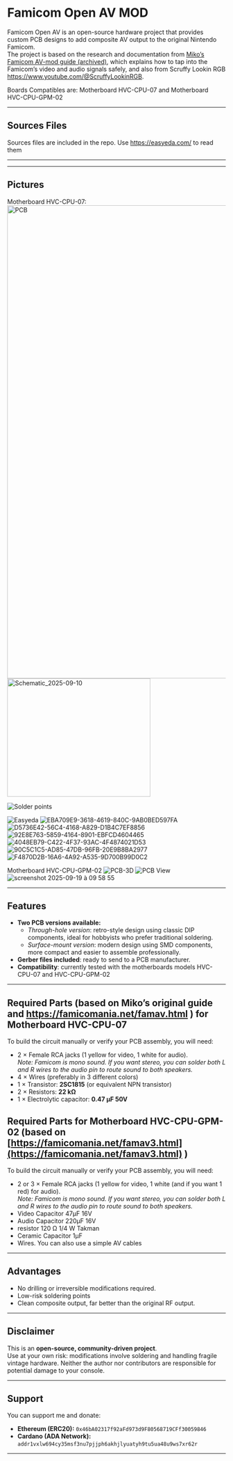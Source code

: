 # Famicom Open AV MOD

Famicom Open AV is an open-source hardware project that provides custom PCB designs to add composite AV output to the original Nintendo Famicom.  
The project is based on the research and documentation from [Miko’s Famicom AV-mod guide (archived)](https://web.archive.org/web/20250321162602/https://miko.mobi/famav.htm), which explains how to tap into the Famicom’s video and audio signals safely, and also from Scruffy Lookin RGB https://www.youtube.com/@ScruffyLookinRGB.

Boards Compatibles are: Motherboard HVC-CPU-07 and Motherboard HVC-CPU-GPM-02  

---

## Sources Files
Sources files are included in the repo. Use https://easyeda.com/ to read them


---


---

## Pictures

Motherboard HVC-CPU-07:
<img width="1222" height="1088" alt="PCB" src="https://github.com/user-attachments/assets/de180c95-e2cf-4c1f-9922-96a7f855b452" />
<img width="330" height="272" alt="Schematic_2025-09-10" src="https://github.com/user-attachments/assets/4ce4c8be-71f5-42e2-8a8b-57a3ae6c1ebf" />

![Solder points](https://github.com/user-attachments/assets/a11e1a89-39f7-4dc6-bddb-a17cd2afe74f)

![Easyeda](https://github.com/user-attachments/assets/f8b8df23-ecab-48ad-91e0-c31432ce1a4d)
![EBA709E9-3618-4619-840C-9AB0BED597FA](https://github.com/user-attachments/assets/3bb137f6-1c00-491a-b757-cb2e38130d60)
![D5736E42-56C4-4168-A829-D1B4C7EF8856](https://github.com/user-attachments/assets/16b88c0c-def2-4f55-9e05-f0cd15e21526)
![92E8E763-5859-4164-8901-EBFCD4604465](https://github.com/user-attachments/assets/cf424e0e-2447-4413-81f4-fc00f0e71c48)
![4048EB79-C422-4F37-93AC-4F4874021D53](https://github.com/user-attachments/assets/ff463b0a-6b49-4a55-b39a-20460518b869)
![90C5C1C5-AD85-47DB-96FB-20E9B8BA2977](https://github.com/user-attachments/assets/621fde2d-d500-4213-ad2c-fd41594073a4)
![F4870D2B-16A6-4A92-A535-9D700B99D0C2](https://github.com/user-attachments/assets/1ce9e6d4-0c84-48ac-ac85-013547123145)


Motherboard HVC-CPU-GPM-02
![PCB-3D](https://github.com/user-attachments/assets/93bc5642-9e75-4ab3-897b-beeffadcbc87)
![PCB View](https://github.com/user-attachments/assets/b62fc047-e1e1-4dad-8045-79ceff128847)
![screenshot 2025-09-19 à 09 58 55](https://github.com/user-attachments/assets/355e7210-4fee-42ae-a290-8ee5ca259201)



---

## Features

- **Two PCB versions available:**
  - *Through-hole version*: retro-style design using classic DIP components, ideal for hobbyists who prefer traditional soldering.
  - *Surface-mount version*: modern design using SMD components, more compact and easier to assemble professionally.
- **Gerber files included**: ready to send to a PCB manufacturer.
- **Compatibility**: currently tested with the motherboards models HVC-CPU-07 and  HVC-CPU-GPM-02

---

## Required Parts (based on Miko’s original guide and https://famicomania.net/famav.html ) for Motherboard HVC-CPU-07

To build the circuit manually or verify your PCB assembly, you will need:

- 2 × Female RCA jacks (1 yellow for video, 1 white for audio).  
  *Note: Famicom is mono sound. If you want stereo, you can solder both L and R wires to the audio pin to route sound to both speakers.*
- 4 × Wires (preferably in 3 different colors)  
- 1 × Transistor: **2SC1815** (or equivalent NPN transistor)  
- 2 × Resistors: **22 kΩ**  
- 1 × Electrolytic capacitor: **0.47 µF 50V**

  
## Required Parts for Motherboard HVC-CPU-GPM-02 (based on [https://famicomania.net/famav3.html](https://famicomania.net/famav3.html) )

To build the circuit manually or verify your PCB assembly, you will need:

- 2 or 3 × Female RCA jacks (1 yellow for video, 1 white (and if you want 1 red) for audio).  
  *Note: Famicom is mono sound. If you want stereo, you can solder both L and R wires to the audio pin to route sound to both speakers.*
- Video Capacitor 47µF 16V 
- Audio Capacitor 220µF 16V
- resistor 120 Ω 1/4 W Takman 
- Ceramic Capacitor 1µF
- Wires. You can also use a simple AV cables
---

## Advantages

- No drilling or irreversible modifications required.  
- Low-risk soldering points  
- Clean composite output, far better than the original RF output.  

---

## Disclaimer

This is an **open-source, community-driven project**.  
Use at your own risk: modifications involve soldering and handling fragile vintage hardware. Neither the author nor contributors are responsible for potential damage to your console.

---

## Support

You can support me and donate:  
- **Ethereum (ERC20):** `0x46bA02317f92aFd973d9F80568719CFf30059846`  
- **Cardano (ADA Network):** `addr1vxlw694cy35msf3nu7pjjph6akhjlyuatyh9tu5ua48u9ws7xr62r`  

---

